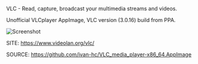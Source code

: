 
 VLC - Read, capture, broadcast your multimedia streams and videos.
 
 Unofficial VLCplayer AppImage, VLC version (3.0.16) build from PPA.
 
 ![Screenshot](https://upload.wikimedia.org/wikipedia/commons/d/d7/Vlc.png)
 
 SITE: https://www.videolan.org/vlc/

 SOURCE: https://github.com/ivan-hc/VLC_media_player-x86_64.AppImage
